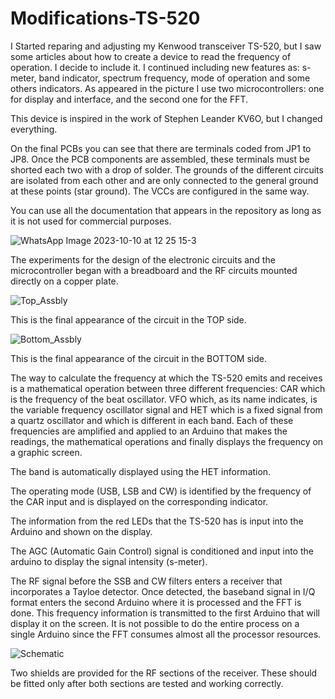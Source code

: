# Modifications-TS-520


I Started reparing and adjusting my Kenwood transceiver TS-520, but I saw some articles about how to create a device to read the frequency of operation. I decide to include it. I continued including new features as: s-meter, band indicator, spectrum frequency, mode of operation and some others indicators.
As appeared in the picture I use two microcontrollers: one for display and interface, and the second one for the FFT.

This device is inspired in the work of Stephen Leander KV6O, but I changed everything.

On the final PCBs you can see that there are terminals coded from JP1 to JP8. Once the PCB components are assembled, these terminals must be shorted each two with a drop of solder. The grounds of the different circuits are isolated from each other and are only connected to the general ground at these points (star ground).
The VCCs are configured in the same way.

You can use all the documentation that appears in the repository as long as it is not used for commercial purposes.

![WhatsApp Image 2023-10-10 at 12 25 15-3](https://github.com/joanperelopez/Modifications-TS-520/assets/73885181/7f15d40e-f390-4a47-bfcb-a38b76726800)



The experiments for the design of the electronic circuits and the microcontroller began with a breadboard and the RF circuits mounted directly on a copper plate.

![Top_Assbly](https://github.com/joanperelopez/Modifications-TS-520/assets/73885181/8c674a67-83ea-4e70-82e7-e750e3be8978)

This is the final appearance of the circuit in the TOP side.


![Bottom_Assbly](https://github.com/joanperelopez/Modifications-TS-520/assets/73885181/a4aa84f0-b00c-4b37-8cf3-96827e404165)


This is the final appearance of the circuit in the BOTTOM side.

The way to calculate the frequency at which the TS-520 emits and receives is a mathematical operation between three different frequencies: CAR which is the frequency of the beat oscillator. VFO which, as its name indicates, is the variable frequency oscillator signal and HET which is a fixed signal from a quartz oscillator and which is different in each band.
Each of these frequencies are amplified and applied to an Arduino that makes the readings, the mathematical operations and finally displays the frequency on a graphic screen. 

The band is automatically displayed using the HET information.

The operating mode (USB, LSB and CW) is identified by the frequency of the CAR input and is displayed on the corresponding indicator.

The information from the red LEDs that the TS-520 has is input into the Arduino and shown on the display.

The AGC (Automatic Gain Control) signal is conditioned and input into the arduino to display the signal intensity (s-meter).

The RF signal before the SSB and CW filters enters a receiver that incorporates a Tayloe detector. Once detected, the baseband signal in I/Q format enters the second Arduino where it is processed and the FFT is done. This frequency information is transmitted to the first Arduino that will display it on the screen.
It is not possible to do the entire process on a single Arduino since the FFT consumes almost all the processor resources.


![Schematic](https://github.com/joanperelopez/Modifications-TS-520/assets/73885181/55cd9e32-1d0c-4cf3-96bf-c9d6cb068cca)


Two shields are provided for the RF sections of the receiver. These should be fitted only after both sections are tested and working correctly.

